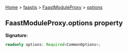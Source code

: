[Home](./index) &gt; [faastjs](./faastjs.md) &gt; [FaastModuleProxy](./faastjs.faastmoduleproxy.md) &gt; [options](./faastjs.faastmoduleproxy.options.md)

## FaastModuleProxy.options property

<b>Signature:</b>

```typescript
readonly options: Required<CommonOptions>;
```
